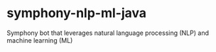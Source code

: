 # symphony-nlp-ml-java
Symphony bot that leverages natural language processing (NLP) and machine learning (ML)
